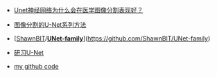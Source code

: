 * [Unet神经网络为什么会在医学图像分割表现好？](https://www.zhihu.com/question/269914775)
* [图像分割的U-Net系列方法](https://zhuanlan.zhihu.com/p/57530767)

* [[ShawnBIT](https://github.com/ShawnBIT)/**[UNet-family](https://github.com/ShawnBIT/UNet-family)**](https://github.com/ShawnBIT/UNet-family)

* [研习U-Net](https://zhuanlan.zhihu.com/p/44958351)



* [my github code](https://github.com/jiye-ML/unet_pytorch)